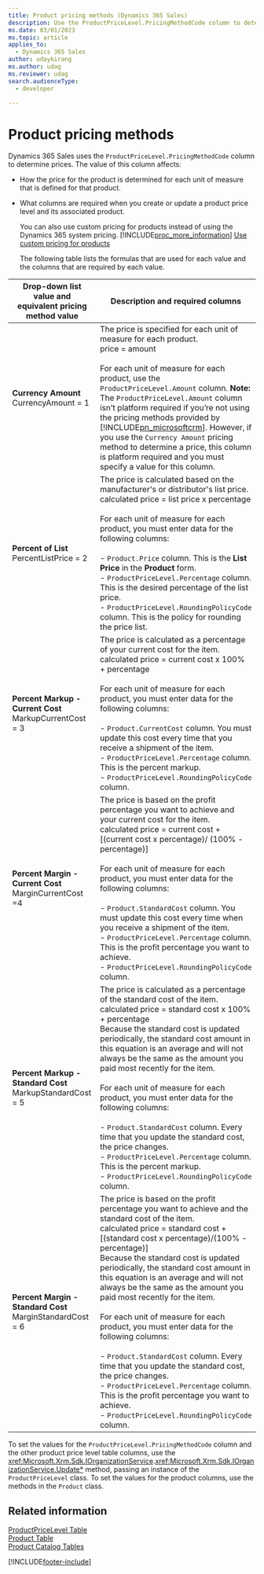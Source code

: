 ```yaml
---
title: Product pricing methods (Dynamics 365 Sales)
description: Use the ProductPriceLevel.PricingMethodCode column to determine product prices.
ms.date: 03/01/2023
ms.topic: article
applies_to: 
  - Dynamics 365 Sales
author: udaykirang
ms.author: udag
ms.reviewer: udag
search.audienceType: 
  - developer

---
```

# Product pricing methods

Dynamics 365 Sales uses the `ProductPriceLevel.PricingMethodCode` column to determine prices. The value of this column affects:  
  
- How the price for the product is determined for each unit of measure that is defined for that product.  
  
- What columns are required when you create or update a product price level and its associated product.  
  
  You can also use custom pricing for products instead of using the Dynamics 365 system pricing. [!INCLUDE[proc_more_information](../../includes/proc-more-information.md)] [Use custom pricing for products](use-custom-pricing-products.md)  
  
  The following table lists the formulas that are used for each value and the columns that are required by each value.  
  
| Drop-down list value and equivalent pricing method value | Description and required columns |
|----------------------------------------------------------|-------------------------------------|
| **Currency Amount** <br />CurrencyAmount = 1 |  The price is specified for each unit of measure for each product. <br />price = amount<br /><br /> For each unit of measure for each product, use the `ProductPriceLevel.Amount` column. **Note:**  The `ProductPriceLevel.Amount` column isn’t platform required if you’re not using the pricing methods provided by [!INCLUDE[pn_microsoftcrm](../../includes/pn-microsoftcrm.md)]. However, if you use the `Currency Amount` pricing method to determine a price, this column is platform required and you must specify a value for this column. |
| **Percent of List** <br />PercentListPrice = 2 | The price is calculated based on the manufacturer's or distributor's list price. <br />calculated price = list price x percentage<br /><br /> For each unit of measure for each product, you must enter data for the following columns:<br /><br /> -   `Product.Price` column. This is the **List Price** in the **Product** form.<br />-   `ProductPriceLevel.Percentage` column. This is the desired percentage of the list price.<br />-   `ProductPriceLevel.RoundingPolicyCode` column. This is the policy for rounding the price list. |
|  **Percent Markup - Current Cost** <br />MarkupCurrentCost = 3  | The price is calculated as a percentage of your current cost for the item. <br />calculated price = current cost x 100% + percentage<br /><br /> For each unit of measure for each product, you must enter data for the following columns:<br /><br /> -   `Product.CurrentCost` column. You must update this cost every time that you receive a shipment of the item.<br />-   `ProductPriceLevel.Percentage` column. This is the percent markup.<br />-   `ProductPriceLevel.RoundingPolicyCode` column. |
|  **Percent Margin - Current Cost** <br />MarginCurrentCost =4 | The price is based on the profit percentage you want to achieve and your current cost for the item. <br />calculated price = current cost + [(current cost x percentage)/ (100% - percentage)]<br /><br /> For each unit of measure for each product, you must enter data for the following columns:<br /><br /> -   `Product.StandardCost` column. You must update this cost every time when you receive a shipment of the item.<br />-   `ProductPriceLevel.Percentage` column. This is the profit percentage you want to achieve.<br />-   `ProductPriceLevel.RoundingPolicyCode` column. |
| **Percent Markup - Standard Cost** <br />MarkupStandardCost = 5 | The price is calculated as a percentage of the standard cost of the item. <br />calculated price = standard cost x 100% + percentage <br />Because the standard cost is updated periodically, the standard cost amount in this equation is an average and will not always be the same as the amount you paid most recently for the item.<br /><br /> For each unit of measure for each product, you must enter data for the following columns:<br /><br /> -   `Product.StandardCost` column. Every time that you update the standard cost, the price changes.<br />-   `ProductPriceLevel.Percentage` column. This is the percent markup.<br />-   `ProductPriceLevel.RoundingPolicyCode` column.  |
| **Percent Margin - Standard Cost** <br />MarginStandardCost = 6 | The price is based on the profit percentage you want to achieve and the standard cost of the item. <br />calculated price = standard cost + [(standard cost x percentage)/(100% - percentage)]<br />Because the standard cost is updated periodically, the standard cost amount in this equation is an average and will not always be the same as the amount you paid most recently for the item.<br /><br /> For each unit of measure for each product, you must enter data for the following columns:<br /><br /> -   `Product.StandardCost` column. Every time that you update the standard cost, the price changes.<br />-   `ProductPriceLevel.Percentage` column. This is the profit percentage you want to achieve.<br />-   `ProductPriceLevel.RoundingPolicyCode` column. |
  
 To set the values for the `ProductPriceLevel.PricingMethodCode` column and the other product price level table columns, use the <xref:Microsoft.Xrm.Sdk.IOrganizationService>.<xref:Microsoft.Xrm.Sdk.IOrganizationService.Update*> method, passing an instance of the `ProductPriceLevel` class. To set the values for the product columns, use the methods in the `Product` class.  
  
## Related information  
 [ProductPriceLevel Table](entities/productpricelevel.md)   
 [Product Table](entities/product.md)   
 [Product Catalog Tables](product-catalog-entities.md)


[!INCLUDE[footer-include](../../includes/footer-banner.md)]
